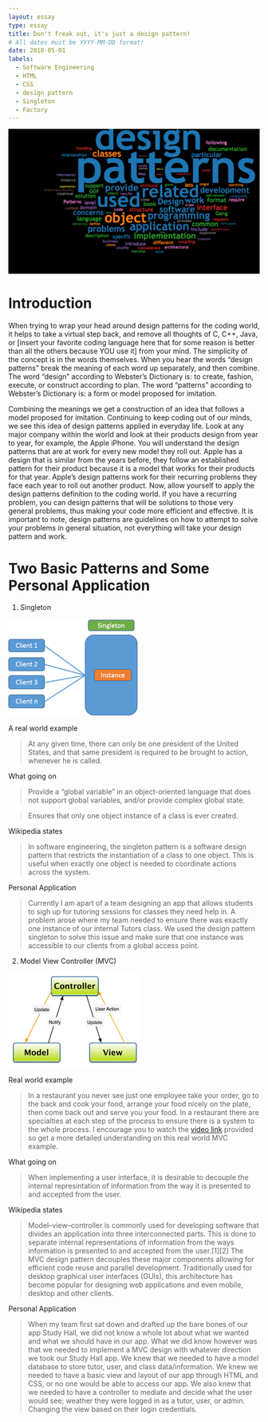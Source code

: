 ```yaml
---
layout: essay
type: essay
title: Don't freak out, it's just a design pattern! 
# All dates must be YYYY-MM-DD format!
date: 2018-05-01
labels:
  - Software Engineering
  - HTML
  - CSS
  - design pattern
  - Singleton
  - Factory
---
```


<div class="ui medium rounded images">
  <img class="ui image" src="../images/design.png ">
</div>

  Introduction
=================

When trying to wrap your head around design patterns for the coding world, it helps to take a virtual step back, and remove all thoughts of C, C++, Java, or [insert your favorite coding language here that for some reason is better than all the others because YOU use it] from your mind. The simplicity of the concept is in the words themselves. When you hear the words “design patterns” break the meaning of each word up separately, and then combine. The word “design” according to Webster’s Dictionary is: to create, fashion, execute, or construct according to plan. The word “patterns” according to Webster’s Dictionary is: a form or model proposed for imitation. 

Combining the meanings we get a construction of an idea that follows a model proposed for imitation. Continuing to keep coding out of our minds, we see this idea of design patterns applied in everyday life. Look at any major company within the world and look at their products design from year to year, for example, the Apple iPhone. You will understand the design patterns that are at work for every new model they roll out. Apple has a design that is similar from the years before, they follow an established pattern for their product because it is a model that works for their products for that year. Apple’s design patterns work for their recurring problems they face each year to roll out another product. Now, allow yourself to apply the design patterns definition to the coding world. If you have a recurring problem, you can design patterns that will be solutions to those very general problems, thus making your code more efficient and effective. It is important to note, design patterns are guidelines on how to attempt to solve your problems in general situation, not everything will take your design pattern and work.

  Two Basic Patterns and Some Personal Application
=================

1. Singleton

<div class="ui medium rounded images">
  <img class="ui image" src="../images/singleton.png ">
</div>

A real world example
>At any given time, there can only be one president of the United States, and that same president is required to be brought to action, whenever he is called.  

What going on
>Provide a “global variable” in an object-oriented language that does not support global variables, and/or provide complex global state.

>Ensures that only one object instance of a class is ever created.

Wikipedia states
>In software engineering, the singleton pattern is a software design pattern that restricts the instantiation of a class to one object. This is useful when exactly one object is needed to coordinate actions across the system.

Personal Application
>Currently I am apart of a team designing an app that allows students to sigh up for tutoring sessions for classes they need help in. A problem arose where my team needed to ensure there was exactly one instance of our internal Tutors class. We used the design pattern singleton to solve this issue and make sure that one instance was accessible to our clients from a global access point. 

2. Model View Controller (MVC)

<div class="ui medium rounded images">
  <img class="ui image" src="../images/MVC.png ">
</div>

Real world example
>In a restaurant you never see just one employee take your order, go to the back and cook your food, arrange your food nicely on the plate, then come back out and serve you your food. In a restaurant there are specialties at each step of the process to ensure there is a system to the whole process. I encourage you to watch the <a href="https://youtu.be/f46WEeM8HTA">video link</a> provided so get a more detailed understanding on this real world MVC example. 

What going on
>When implementing a user interface, it is desirable to decouple the internal represintation of information from the way it is presented to and accepted from the user.

Wikipedia states
>Model–view–controller is commonly used for developing software that divides an application into three interconnected parts. This is done to separate internal representations of information from the ways information is presented to and accepted from the user.[1][2] The MVC design pattern decouples these major components allowing for efficient code reuse and parallel development. Traditionally used for desktop graphical user interfaces (GUIs), this architecture has become popular for designing web applications and even mobile, desktop and other clients.

Personal Application
>When my team first sat down and drafted up the bare bones of our app Study Hall, we did not know a whole lot about what we wanted and what we should have in our app. What we did know however was that we needed to implement a MVC design with whatever direction we took our Study Hall app. We knew that we needed to have a model database to store tutor, user, and class data/information. We knew we needed to have a basic view and layout of our app through HTML and CSS, or no one would be able to access our app. We also knew that we needed to have a controller to mediate and decide what the user would see; weather they were logged in as a tutor, user, or admin. Changing the view based on their login credentials.


